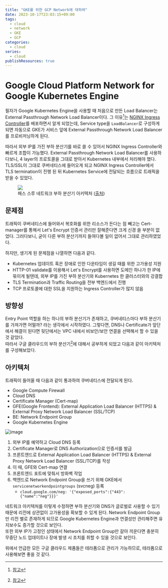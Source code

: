 ```yaml
---
title: "GKE를 위한 GCP Network에 대하여"
date: 2023-10-17T23:03:15+09:00
tags:
  - cloud
  - network
  - GKE
  - GCP
categories:
  - cloud
series:
  - cloud
publishResources: true
---
```


# Google Cloud Platform Network for Google Kubernetes Engine

필자가 Google Kubernetes Engine을 사용할 때 처음으로 만든 Load Balancer는 External Passthrough Network Load Balancer이다. 그 이유[^default-lb]는 [NGINX Ingress Controller](https://docs.nginx.com/nginx-ingress-controller/)를 배포하면서 알게 되었는데, Service type을 `LoadBalancer`로 구성하게 되면 자동으로 GKE가 서비스 앞에 External Passthrough Network Load Balancer를 프로비저닝하게 된다.  

따라서 외부 IP를 가진 부하 분산기를 바로 쓸 수 있어서 NGINX Ingress Controller와 빠르게 조합이 가능했다. External Passthrough Network Load Balancer를 사용하다보니, 4 layer의 프로토콜을 그대로 받아서 Kubernetes 내부에서 처리해야 했다.  
TLS/SSL이 그대로 쿠버네티스에 들어오게 되고 NGINX Ingress Controller에서 TLS termination이 진행 된 뒤 Kubernetes Service에 전달되는 흐름으로 트래픽을 받을 수 있었다.
<figure>
  <img src="https://github.com/lee20h/blog/assets/59367782/b29ab6dc-3e57-497a-b51d-a6e84a6ae4b2"/>
  <figcaption>
   패스 스루 네트워크 부하 분산기 아키텍처 (<a href="https://cloud.google.com/load-balancing/docs/passthrough-network-load-balancer?hl=ko">출처</a>)
  </figcaption>
</figure>

## 문제점

트래픽이 쿠버네티스에 들어와서 복호화를 위한 리소스가 든다는 점 빼고는 Cert-manager를 통해서 Let's Encrypt 인증서 관리만 잘해준다면 크게 신경 쓸 부분이 없었다. 그러다보니, 굳이 다른 부하 분산기까지 들여다볼 일이 없어서 그대로 관리하였었다.  

하지만, 생기게 된 문제점을 나열하면 다음과 같다.

- Kubernetes 업데이트 혹은 장애로 인한 다운타임이 생길 때를 위한 고가용성 지원
- HTTP-01 validate를 이용해서 Let's Encrypt를 사용하면 도메인 하나가 한 IP에 묶이게 될텐데, 외부 IP를 가진 부하 분산기와 Kubernetes 한 클러스터와의 강결합
- TLS Termination과 Traffic Routing을 전부 백엔드에서 진행
- TCP 프로토콜에 대한 SSL을 지원하는 Ingress Controller가 많지 않음

## 방향성

Entry Point 역할을 하는 하나의 부하 분산기가 존재하고, 쿠버네티스마다 부하 분산기를 가져가면 어떨까? 라는 생각에서 시작하였다. 그렇다면, DNS나 Certificate가 앞단에서 해결이 된다면 뒷단에서는 VPC 내에서 비보안/보안 연결을 선택해서 할 수 있을 것 같았다.  
따라서 구글 클라우드의 부하 분산기[^lb]에 대해서 공부하게 되었고 다음과 같이 아키텍처를 구성해보았다. 

## 아키텍처

트래픽이 들어올 때 다음과 같이 통과하여 쿠버네티스에 전달되게 된다.

- Google Compute Firewall
- Cloud DNS
- Certificate Manager (Cert-map)
- GFE(Google Frontend): External Application Load Balancer (HTTPS) & External Proxy Network Load Balancer (SSL/TCP)
- BE: Network Endpoint Group
- Google Kubernetes Engine

![image](https://github.com/lee20h/blog/assets/59367782/3b00521d-74ca-4a69-a75f-8a9dcdb4f9b1)

1. 외부 IP를 예약하고 Cloud DNS 등록 
2. Certificate Manager로 DNS Authorization으로 인증서를 발급
3. 프론트엔드로 External Application Load Balancer (HTTPS) & External Proxy Network Load Balancer (SSL/TCP)를 작성
4. 이 때, GFE와 Cert-map 연결
5. 프론트엔드 포트에 맞춰서 방화벽 작업 
6. 백엔드로 Network Endpoint Group을 쓰기 위해 GKE에서 `servicenetworkendpointgroups` (svcneg) 등록
    - `cloud.google.com/neg: '{"exposed_ports":{"443":{"name":"neg"}}}'`

네트워크 아키텍처를 이렇게 수정하면 부하 분산기와 DNS가 글로벌로 사용할 수 있기 때문에 리전에 상관없이 고가용성을 확보할 수 있게 된다. Network Endpoint Group만 리전 별로 존재하게 되므로 Google Kubernetes Engine과 연결성만 관리해주면 유지보수도 증가할 것으로 보인다.  
또한 외부 IP가 고정인 상태에서 Network Endpoint Group만 갈아 끼운다면 충분히 무중단 노드 업데이트나 장애 발생 시 조치를 취할 수 있을 것으로 보인다.  

위에서 언급한 모든 구글 클라우드 제품들은 테라폼으로 관리가 가능하므로, 테라폼으로 사용해보면 좋을 것 같다.

[^default-lb]: [참고](https://cloud.google.com/kubernetes-engine/docs/concepts/network-overview?hl=ko#ext-lb)
[^lb]: [참고](https://cloud.google.com/kubernetes-engine/docs/concepts/network-overview?hl=ko)